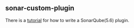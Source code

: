 sonar-custom-plugin
---

There is a [tutorial](http://www.jianshu.com/p/4757cf99e661) for how to write a SonarQube(5.6) plugin.
